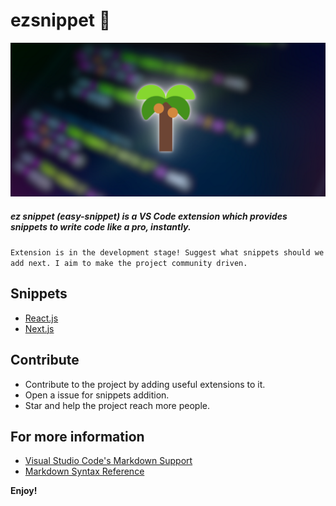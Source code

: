 # ezsnippet 🌴

![banner](static/banner.png)

##### ez snippet (*easy-snippet*) is a VS Code extension which provides snippets to write code like a pro, instantly.

`Extension is in the development stage! Suggest what snippets should we add next. I aim to make the project community driven.`

## Snippets

- [React.js](/docs/react.md)
- [Next.js](/docs/next.md)

## Contribute

* Contribute to the project by adding useful extensions to it.
* Open a issue for snippets addition.
* Star and help the project reach more people.

## For more information

* [Visual Studio Code's Markdown Support](http://code.visualstudio.com/docs/languages/markdown)
* [Markdown Syntax Reference](https://help.github.com/articles/markdown-basics/)

**Enjoy!**
